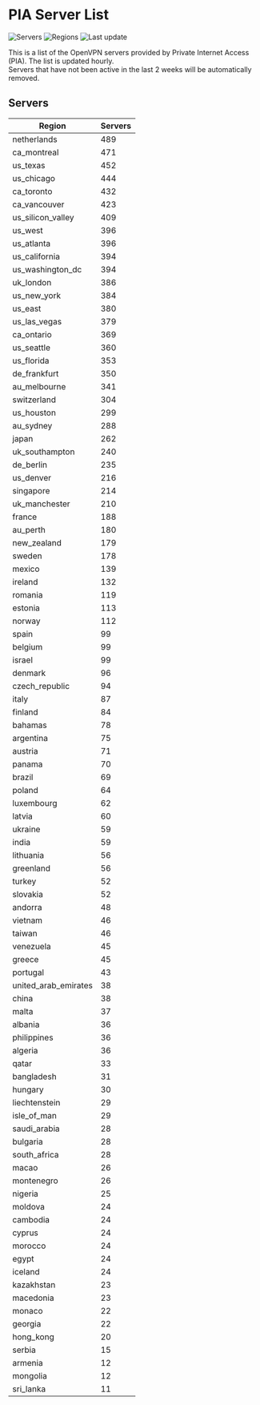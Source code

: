 # PIA Server List

![Servers](https://img.shields.io/badge/servers-14,262-blue)
![Regions](https://img.shields.io/badge/regions-97-blue)
![Last update](https://img.shields.io/badge/last_updated-Tue_Jul_02_17:16:07_UTC_2024-blue)

This is a list of the OpenVPN servers provided by Private Internet Access (PIA). The list is updated hourly. </br>
Servers that have not been active in the last 2 weeks will be automatically removed.

## Servers
| Region               | Servers |
|----------------------|---------|
| netherlands | 489 |
| ca_montreal | 471 |
| us_texas | 452 |
| us_chicago | 444 |
| ca_toronto | 432 |
| ca_vancouver | 423 |
| us_silicon_valley | 409 |
| us_west | 396 |
| us_atlanta | 396 |
| us_california | 394 |
| us_washington_dc | 394 |
| uk_london | 386 |
| us_new_york | 384 |
| us_east | 380 |
| us_las_vegas | 379 |
| ca_ontario | 369 |
| us_seattle | 360 |
| us_florida | 353 |
| de_frankfurt | 350 |
| au_melbourne | 341 |
| switzerland | 304 |
| us_houston | 299 |
| au_sydney | 288 |
| japan | 262 |
| uk_southampton | 240 |
| de_berlin | 235 |
| us_denver | 216 |
| singapore | 214 |
| uk_manchester | 210 |
| france | 188 |
| au_perth | 180 |
| new_zealand | 179 |
| sweden | 178 |
| mexico | 139 |
| ireland | 132 |
| romania | 119 |
| estonia | 113 |
| norway | 112 |
| spain | 99 |
| belgium | 99 |
| israel | 99 |
| denmark | 96 |
| czech_republic | 94 |
| italy | 87 |
| finland | 84 |
| bahamas | 78 |
| argentina | 75 |
| austria | 71 |
| panama | 70 |
| brazil | 69 |
| poland | 64 |
| luxembourg | 62 |
| latvia | 60 |
| ukraine | 59 |
| india | 59 |
| lithuania | 56 |
| greenland | 56 |
| turkey | 52 |
| slovakia | 52 |
| andorra | 48 |
| vietnam | 46 |
| taiwan | 46 |
| venezuela | 45 |
| greece | 45 |
| portugal | 43 |
| united_arab_emirates | 38 |
| china | 38 |
| malta | 37 |
| albania | 36 |
| philippines | 36 |
| algeria | 36 |
| qatar | 33 |
| bangladesh | 31 |
| hungary | 30 |
| liechtenstein | 29 |
| isle_of_man | 29 |
| saudi_arabia | 28 |
| bulgaria | 28 |
| south_africa | 28 |
| macao | 26 |
| montenegro | 26 |
| nigeria | 25 |
| moldova | 24 |
| cambodia | 24 |
| cyprus | 24 |
| morocco | 24 |
| egypt | 24 |
| iceland | 24 |
| kazakhstan | 23 |
| macedonia | 23 |
| monaco | 22 |
| georgia | 22 |
| hong_kong | 20 |
| serbia | 15 |
| armenia | 12 |
| mongolia | 12 |
| sri_lanka | 11 |